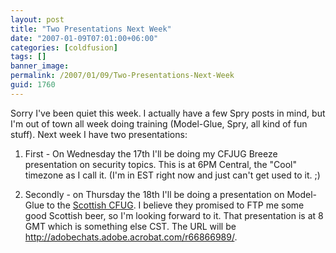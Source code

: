 ```yaml
---
layout: post
title: "Two Presentations Next Week"
date: "2007-01-09T07:01:00+06:00"
categories: [coldfusion]
tags: []
banner_image: 
permalink: /2007/01/09/Two-Presentations-Next-Week
guid: 1760
---
```


Sorry I've been quiet this week. I actually have a few Spry posts in mind, but I'm out of town all week doing training (Model-Glue, Spry, all kind of fun stuff). Next week I have two presentations:

1) First - On Wednesday the 17th I'll be doing my CFJUG Breeze presentation on security topics. This is at 6PM Central, the "Cool" timezone as I call it. (I'm in EST right now and just can't get used to it. ;)

2) Secondly - on Thursday the 18th I'll be doing a presentation on Model-Glue to the <a href="http://www.scottishcfug.com/">Scottish CFUG</a>. I believe they promised to FTP me some good Scottish beer, so I'm looking forward to it. That presentation is at 8 GMT which is something else CST. The URL will be http://adobechats.adobe.acrobat.com/r66866989/.